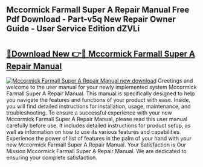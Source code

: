 ## Mccormick Farmall Super A Repair Manual Free Pdf Download - Part-v5q New Repair Owner Guide - User Service Edition dZVLi

# <h2><a href="http://bc62743.oget.top/?id=Mccormick+Farmall+Super+A+Repair+Manual">🔗Download New 👉🔴 Mccormick Farmall Super A Repair Manual</a></h2>

[![Mccormick Farmall Super A Repair Manual new download](https://i.imgur.com/5g1atiW.png)](http://bc62743.oget.top/?id=Mccormick+Farmall+Super+A+Repair+Manual)
Greetings and welcome to the user manual for your newly implemented system Mccormick Farmall Super A Repair Manual. This manual is specifically designed to help you navigate the features and functions of your product with ease. Inside, you will find detailed instructions for installation, usage, maintenance, and troubleshooting. To ensure a successful experience with your new Mccormick Farmall Super A Repair Manual, please read this user manual carefully before use. It includes detailed instructions for product setup, as well as information on how to use its various features and capabilities. Experience the power of list of features in the palm of your hand with your new Mccormick Farmall Super A Repair Manual. Your Satisfaction is Our Mission Mccormick Farmall Super A Repair Manual. We are dedicated to ensuring your complete satisfaction.
